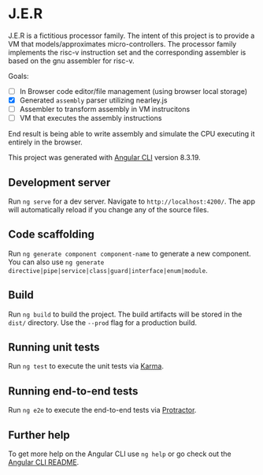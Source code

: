 # J.E.R

J.E.R is a fictitious processor family. The intent of this project is to provide a VM that models/approximates micro-controllers. The processor family implements the risc-v instruction set and the corresponding assembler is based on the gnu assembler for risc-v. 

Goals:

- [ ] In Browser code editor/file management (using browser local storage)
- [x] Generated `assembly` parser utilizing nearley.js
- [ ] Assembler to transform assembly in VM instrucitons
- [ ] VM that executes the assembly instructions

End result is being able to write assembly and simulate the CPU executing it entirely in the browser.


This project was generated with [Angular CLI](https://github.com/angular/angular-cli) version 8.3.19.

## Development server

Run `ng serve` for a dev server. Navigate to `http://localhost:4200/`. The app will automatically reload if you change any of the source files.

## Code scaffolding

Run `ng generate component component-name` to generate a new component. You can also use `ng generate directive|pipe|service|class|guard|interface|enum|module`.

## Build

Run `ng build` to build the project. The build artifacts will be stored in the `dist/` directory. Use the `--prod` flag for a production build.

## Running unit tests

Run `ng test` to execute the unit tests via [Karma](https://karma-runner.github.io).

## Running end-to-end tests

Run `ng e2e` to execute the end-to-end tests via [Protractor](http://www.protractortest.org/).

## Further help

To get more help on the Angular CLI use `ng help` or go check out the [Angular CLI README](https://github.com/angular/angular-cli/blob/master/README.md).
